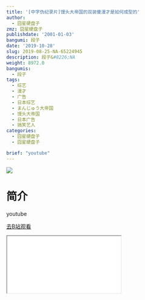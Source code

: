 ```yaml
---
title: '[中字伪纪录片]馒头大帝国的双装傻漫才是如何成型的'
author:
  - 囧星硬盘子
zmz: 囧星硬盘子
publishdate: '2001-01-03'
bangumi: 段子
date: '2019-10-28'
slug: 2019-08-25-NA-65224945
description: 段子&#8226;NA
weight: 8972.0
bangumis:
  - 段子
tags:
  - 综艺
  - 漫才
  - 广告
  - 日本综艺
  - まんじゅう大帝国
  - 馒头大帝国
  - 日本广告
  - 搞笑艺人
categories:
  - 囧星硬盘子
  - 囧星硬盘子

brief: "youtube"
---
```

![](https://raw.githubusercontent.com/tcgriffith/owaraisite/master/static/tmpimg/d497135e48edfff09fbea521e26daf489a8d8b7f.jpg.480.jpg)
# 简介  
youtube  

[去B站观看](https://www.bilibili.com/video/av65224945/)
<div class ="resp-container"><iframe class="testiframe" src="//player.bilibili.com/player.html?aid=65224945"", scrolling="no", allowfullscreen="true" > </iframe></div> 

